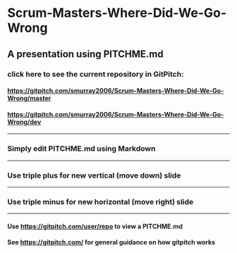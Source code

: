 # Scrum-Masters-Where-Did-We-Go-Wrong
## A presentation using PITCHME.md
### click here to see the current repository in GitPitch:
#### https://gitpitch.com/smurray2006/Scrum-Masters-Where-Did-We-Go-Wrong/master
#### https://gitpitch.com/smurray2006/Scrum-Masters-Where-Did-We-Go-Wrong/dev
---
### Simply edit PITCHME.md using Markdown
---
### Use triple plus for new vertical (move down) slide
---
### Use triple minus for new horizontal (move right) slide
---
#### Use https://gitpitch.com/user/repo to view a PITCHME.md
#### See https://gitpitch.com/ for general guidance on how gitpitch works



